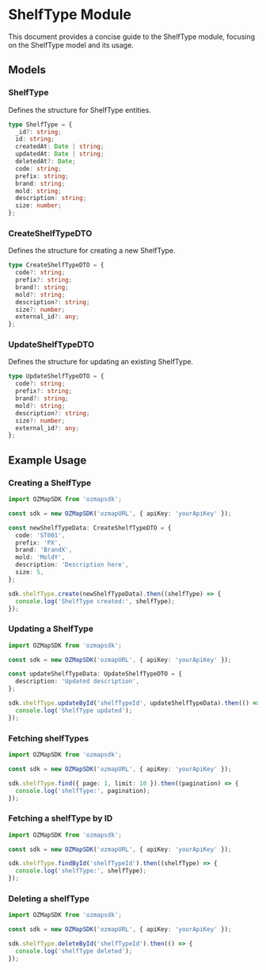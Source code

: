 # ShelfType Module

This document provides a concise guide to the ShelfType module, focusing on the ShelfType model and its usage.

## Models

### ShelfType

Defines the structure for ShelfType entities.

```typescript
type ShelfType = {
  _id?: string;
  id: string;
  createdAt: Date | string;
  updatedAt: Date | string;
  deletedAt?: Date;
  code: string;
  prefix: string;
  brand: string;
  mold: string;
  description: string;
  size: number;
};
```

### CreateShelfTypeDTO

Defines the structure for creating a new ShelfType.

```typescript
type CreateShelfTypeDTO = {
  code?: string;
  prefix?: string;
  brand?: string;
  mold?: string;
  description?: string;
  size?: number;
  external_id?: any;
};
```

### UpdateShelfTypeDTO

Defines the structure for updating an existing ShelfType.

```typescript
type UpdateShelfTypeDTO = {
  code?: string;
  prefix?: string;
  brand?: string;
  mold?: string;
  description?: string;
  size?: number;
  external_id?: any;
};
```

## Example Usage

### Creating a ShelfType

```typescript
import OZMapSDK from 'ozmapsdk';

const sdk = new OZMapSDK('ozmapURL', { apiKey: 'yourApiKey' });

const newShelfTypeData: CreateShelfTypeDTO = {
  code: 'ST001',
  prefix: 'PX',
  brand: 'BrandX',
  mold: 'MoldY',
  description: 'Description here',
  size: 5,
};

sdk.shelfType.create(newShelfTypeData).then((shelfType) => {
  console.log('ShelfType created:', shelfType);
});
```

### Updating a ShelfType

```typescript
import OZMapSDK from 'ozmapsdk';

const sdk = new OZMapSDK('ozmapURL', { apiKey: 'yourApiKey' });

const updateShelfTypeData: UpdateShelfTypeDTO = {
  description: 'Updated description',
};

sdk.shelfType.updateById('shelfTypeId', updateShelfTypeData).then(() => {
  console.log('ShelfType updated');
});
```

### Fetching shelfTypes

```typescript
import OZMapSDK from 'ozmapsdk';

const sdk = new OZMapSDK('ozmapURL', { apiKey: 'yourApiKey' });

sdk.shelfType.find({ page: 1, limit: 10 }).then((pagination) => {
  console.log('shelfType:', pagination);
});
```

### Fetching a shelfType by ID

```typescript
import OZMapSDK from 'ozmapsdk';

const sdk = new OZMapSDK('ozmapURL', { apiKey: 'yourApiKey' });

sdk.shelfType.findById('shelfTypeId').then((shelfType) => {
  console.log('shelfType:', shelfType);
});
```

### Deleting a shelfType

```typescript
import OZMapSDK from 'ozmapsdk';

const sdk = new OZMapSDK('ozmapURL', { apiKey: 'yourApiKey' });

sdk.shelfType.deleteById('shelfTypeId').then(() => {
  console.log('shelfType deleted');
});
```